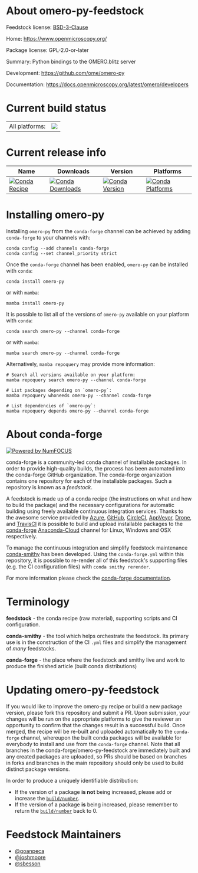 About omero-py-feedstock
========================

Feedstock license: [BSD-3-Clause](https://github.com/conda-forge/omero-py-feedstock/blob/main/LICENSE.txt)

Home: https://www.openmicroscopy.org/

Package license: GPL-2.0-or-later

Summary: Python bindings to the OMERO.blitz server

Development: https://github.com/ome/omero-py

Documentation: https://docs.openmicroscopy.org/latest/omero/developers

Current build status
====================


<table><tr><td>All platforms:</td>
    <td>
      <a href="https://dev.azure.com/conda-forge/feedstock-builds/_build/latest?definitionId=15816&branchName=main">
        <img src="https://dev.azure.com/conda-forge/feedstock-builds/_apis/build/status/omero-py-feedstock?branchName=main">
      </a>
    </td>
  </tr>
</table>

Current release info
====================

| Name | Downloads | Version | Platforms |
| --- | --- | --- | --- |
| [![Conda Recipe](https://img.shields.io/badge/recipe-omero--py-green.svg)](https://anaconda.org/conda-forge/omero-py) | [![Conda Downloads](https://img.shields.io/conda/dn/conda-forge/omero-py.svg)](https://anaconda.org/conda-forge/omero-py) | [![Conda Version](https://img.shields.io/conda/vn/conda-forge/omero-py.svg)](https://anaconda.org/conda-forge/omero-py) | [![Conda Platforms](https://img.shields.io/conda/pn/conda-forge/omero-py.svg)](https://anaconda.org/conda-forge/omero-py) |

Installing omero-py
===================

Installing `omero-py` from the `conda-forge` channel can be achieved by adding `conda-forge` to your channels with:

```
conda config --add channels conda-forge
conda config --set channel_priority strict
```

Once the `conda-forge` channel has been enabled, `omero-py` can be installed with `conda`:

```
conda install omero-py
```

or with `mamba`:

```
mamba install omero-py
```

It is possible to list all of the versions of `omero-py` available on your platform with `conda`:

```
conda search omero-py --channel conda-forge
```

or with `mamba`:

```
mamba search omero-py --channel conda-forge
```

Alternatively, `mamba repoquery` may provide more information:

```
# Search all versions available on your platform:
mamba repoquery search omero-py --channel conda-forge

# List packages depending on `omero-py`:
mamba repoquery whoneeds omero-py --channel conda-forge

# List dependencies of `omero-py`:
mamba repoquery depends omero-py --channel conda-forge
```


About conda-forge
=================

[![Powered by
NumFOCUS](https://img.shields.io/badge/powered%20by-NumFOCUS-orange.svg?style=flat&colorA=E1523D&colorB=007D8A)](https://numfocus.org)

conda-forge is a community-led conda channel of installable packages.
In order to provide high-quality builds, the process has been automated into the
conda-forge GitHub organization. The conda-forge organization contains one repository
for each of the installable packages. Such a repository is known as a *feedstock*.

A feedstock is made up of a conda recipe (the instructions on what and how to build
the package) and the necessary configurations for automatic building using freely
available continuous integration services. Thanks to the awesome service provided by
[Azure](https://azure.microsoft.com/en-us/services/devops/), [GitHub](https://github.com/),
[CircleCI](https://circleci.com/), [AppVeyor](https://www.appveyor.com/),
[Drone](https://cloud.drone.io/welcome), and [TravisCI](https://travis-ci.com/)
it is possible to build and upload installable packages to the
[conda-forge](https://anaconda.org/conda-forge) [Anaconda-Cloud](https://anaconda.org/)
channel for Linux, Windows and OSX respectively.

To manage the continuous integration and simplify feedstock maintenance
[conda-smithy](https://github.com/conda-forge/conda-smithy) has been developed.
Using the ``conda-forge.yml`` within this repository, it is possible to re-render all of
this feedstock's supporting files (e.g. the CI configuration files) with ``conda smithy rerender``.

For more information please check the [conda-forge documentation](https://conda-forge.org/docs/).

Terminology
===========

**feedstock** - the conda recipe (raw material), supporting scripts and CI configuration.

**conda-smithy** - the tool which helps orchestrate the feedstock.
                   Its primary use is in the construction of the CI ``.yml`` files
                   and simplify the management of *many* feedstocks.

**conda-forge** - the place where the feedstock and smithy live and work to
                  produce the finished article (built conda distributions)


Updating omero-py-feedstock
===========================

If you would like to improve the omero-py recipe or build a new
package version, please fork this repository and submit a PR. Upon submission,
your changes will be run on the appropriate platforms to give the reviewer an
opportunity to confirm that the changes result in a successful build. Once
merged, the recipe will be re-built and uploaded automatically to the
`conda-forge` channel, whereupon the built conda packages will be available for
everybody to install and use from the `conda-forge` channel.
Note that all branches in the conda-forge/omero-py-feedstock are
immediately built and any created packages are uploaded, so PRs should be based
on branches in forks and branches in the main repository should only be used to
build distinct package versions.

In order to produce a uniquely identifiable distribution:
 * If the version of a package **is not** being increased, please add or increase
   the [``build/number``](https://docs.conda.io/projects/conda-build/en/latest/resources/define-metadata.html#build-number-and-string).
 * If the version of a package **is** being increased, please remember to return
   the [``build/number``](https://docs.conda.io/projects/conda-build/en/latest/resources/define-metadata.html#build-number-and-string)
   back to 0.

Feedstock Maintainers
=====================

* [@goanpeca](https://github.com/goanpeca/)
* [@joshmoore](https://github.com/joshmoore/)
* [@sbesson](https://github.com/sbesson/)

